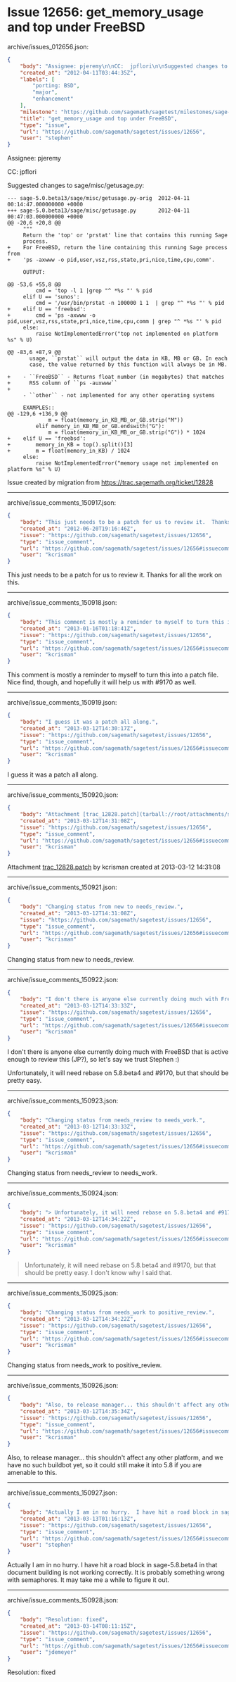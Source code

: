 # Issue 12656: get_memory_usage and top under FreeBSD

archive/issues_012656.json:
```json
{
    "body": "Assignee: pjeremy\n\nCC:  jpflori\n\nSuggested changes to sage/misc/getusage.py:\n\n\n```\n--- sage-5.0.beta13/sage/misc/getusage.py-orig  2012-04-11 00:14:47.000000000 +0000\n+++ sage-5.0.beta13/sage/misc/getusage.py       2012-04-11 00:47:03.000000000 +0000\n@@ -20,6 +20,8 @@\n     \"\"\"\n     Return the 'top' or 'prstat' line that contains this running Sage\n     process.\n+    For FreeBSD, return the line containing this running Sage process from\n+    'ps -axwww -o pid,user,vsz,rss,state,pri,nice,time,cpu,comm'.\n\n     OUTPUT:\n\n@@ -53,6 +55,8 @@\n         cmd = 'top -l 1 |grep \"^ *%s \"' % pid\n     elif U == 'sunos':\n         cmd = '/usr/bin/prstat -n 100000 1 1  | grep \"^ *%s \"' % pid\n+    elif U == 'freebsd':\n+        cmd = 'ps -axwww -o pid,user,vsz,rss,state,pri,nice,time,cpu,comm | grep \"^ *%s \"' % pid\n     else:\n         raise NotImplementedError(\"top not implemented on platform %s\" % U)\n\n@@ -83,6 +87,9 @@\n       usage, ``prstat`` will output the data in KB, MB or GB. In each\n       case, the value returned by this function will always be in MB.\n\n+    - ``FreeBSD`` - Returns float number (in megabytes) that matches\n+      RSS column of ``ps -auxwww``\n+\n     - ``other`` - not implemented for any other operating systems\n\n     EXAMPLES::\n@@ -129,6 +136,9 @@\n             m = float(memory_in_KB_MB_or_GB.strip(\"M\"))\n         elif memory_in_KB_MB_or_GB.endswith(\"G\"):\n             m = float(memory_in_KB_MB_or_GB.strip(\"G\")) * 1024\n+    elif U == 'freebsd':\n+        memory_in_KB = top().split()[3]\n+        m = float(memory_in_KB) / 1024\n     else:\n         raise NotImplementedError(\"memory usage not implemented on platform %s\" % U)\n```\n\n\nIssue created by migration from https://trac.sagemath.org/ticket/12828\n\n",
    "created_at": "2012-04-11T03:44:35Z",
    "labels": [
        "porting: BSD",
        "major",
        "enhancement"
    ],
    "milestone": "https://github.com/sagemath/sagetest/milestones/sage-5.9",
    "title": "get_memory_usage and top under FreeBSD",
    "type": "issue",
    "url": "https://github.com/sagemath/sagetest/issues/12656",
    "user": "stephen"
}
```
Assignee: pjeremy

CC:  jpflori

Suggested changes to sage/misc/getusage.py:


```
--- sage-5.0.beta13/sage/misc/getusage.py-orig  2012-04-11 00:14:47.000000000 +0000
+++ sage-5.0.beta13/sage/misc/getusage.py       2012-04-11 00:47:03.000000000 +0000
@@ -20,6 +20,8 @@
     """
     Return the 'top' or 'prstat' line that contains this running Sage
     process.
+    For FreeBSD, return the line containing this running Sage process from
+    'ps -axwww -o pid,user,vsz,rss,state,pri,nice,time,cpu,comm'.

     OUTPUT:

@@ -53,6 +55,8 @@
         cmd = 'top -l 1 |grep "^ *%s "' % pid
     elif U == 'sunos':
         cmd = '/usr/bin/prstat -n 100000 1 1  | grep "^ *%s "' % pid
+    elif U == 'freebsd':
+        cmd = 'ps -axwww -o pid,user,vsz,rss,state,pri,nice,time,cpu,comm | grep "^ *%s "' % pid
     else:
         raise NotImplementedError("top not implemented on platform %s" % U)

@@ -83,6 +87,9 @@
       usage, ``prstat`` will output the data in KB, MB or GB. In each
       case, the value returned by this function will always be in MB.

+    - ``FreeBSD`` - Returns float number (in megabytes) that matches
+      RSS column of ``ps -auxwww``
+
     - ``other`` - not implemented for any other operating systems

     EXAMPLES::
@@ -129,6 +136,9 @@
             m = float(memory_in_KB_MB_or_GB.strip("M"))
         elif memory_in_KB_MB_or_GB.endswith("G"):
             m = float(memory_in_KB_MB_or_GB.strip("G")) * 1024
+    elif U == 'freebsd':
+        memory_in_KB = top().split()[3]
+        m = float(memory_in_KB) / 1024
     else:
         raise NotImplementedError("memory usage not implemented on platform %s" % U)
```


Issue created by migration from https://trac.sagemath.org/ticket/12828





---

archive/issue_comments_150917.json:
```json
{
    "body": "This just needs to be a patch for us to review it.  Thanks for all the work on this.",
    "created_at": "2012-06-20T19:16:46Z",
    "issue": "https://github.com/sagemath/sagetest/issues/12656",
    "type": "issue_comment",
    "url": "https://github.com/sagemath/sagetest/issues/12656#issuecomment-150917",
    "user": "kcrisman"
}
```

This just needs to be a patch for us to review it.  Thanks for all the work on this.



---

archive/issue_comments_150918.json:
```json
{
    "body": "This comment is mostly a reminder to myself to turn this into a patch file.  Nice find, though, and hopefully it will help us with #9170 as well.",
    "created_at": "2013-01-16T01:18:41Z",
    "issue": "https://github.com/sagemath/sagetest/issues/12656",
    "type": "issue_comment",
    "url": "https://github.com/sagemath/sagetest/issues/12656#issuecomment-150918",
    "user": "kcrisman"
}
```

This comment is mostly a reminder to myself to turn this into a patch file.  Nice find, though, and hopefully it will help us with #9170 as well.



---

archive/issue_comments_150919.json:
```json
{
    "body": "I guess it was a patch all along.",
    "created_at": "2013-03-12T14:30:17Z",
    "issue": "https://github.com/sagemath/sagetest/issues/12656",
    "type": "issue_comment",
    "url": "https://github.com/sagemath/sagetest/issues/12656#issuecomment-150919",
    "user": "kcrisman"
}
```

I guess it was a patch all along.



---

archive/issue_comments_150920.json:
```json
{
    "body": "Attachment [trac_12828.patch](tarball://root/attachments/some-uuid/ticket12828/trac_12828.patch) by kcrisman created at 2013-03-12 14:31:08",
    "created_at": "2013-03-12T14:31:08Z",
    "issue": "https://github.com/sagemath/sagetest/issues/12656",
    "type": "issue_comment",
    "url": "https://github.com/sagemath/sagetest/issues/12656#issuecomment-150920",
    "user": "kcrisman"
}
```

Attachment [trac_12828.patch](tarball://root/attachments/some-uuid/ticket12828/trac_12828.patch) by kcrisman created at 2013-03-12 14:31:08



---

archive/issue_comments_150921.json:
```json
{
    "body": "Changing status from new to needs_review.",
    "created_at": "2013-03-12T14:31:08Z",
    "issue": "https://github.com/sagemath/sagetest/issues/12656",
    "type": "issue_comment",
    "url": "https://github.com/sagemath/sagetest/issues/12656#issuecomment-150921",
    "user": "kcrisman"
}
```

Changing status from new to needs_review.



---

archive/issue_comments_150922.json:
```json
{
    "body": "I don't there is anyone else currently doing much with FreeBSD that is active enough to review this (JP?), so let's say we trust Stephen :)\n\nUnfortunately, it will need rebase on 5.8.beta4 and #9170, but that should be pretty easy.",
    "created_at": "2013-03-12T14:33:33Z",
    "issue": "https://github.com/sagemath/sagetest/issues/12656",
    "type": "issue_comment",
    "url": "https://github.com/sagemath/sagetest/issues/12656#issuecomment-150922",
    "user": "kcrisman"
}
```

I don't there is anyone else currently doing much with FreeBSD that is active enough to review this (JP?), so let's say we trust Stephen :)

Unfortunately, it will need rebase on 5.8.beta4 and #9170, but that should be pretty easy.



---

archive/issue_comments_150923.json:
```json
{
    "body": "Changing status from needs_review to needs_work.",
    "created_at": "2013-03-12T14:33:33Z",
    "issue": "https://github.com/sagemath/sagetest/issues/12656",
    "type": "issue_comment",
    "url": "https://github.com/sagemath/sagetest/issues/12656#issuecomment-150923",
    "user": "kcrisman"
}
```

Changing status from needs_review to needs_work.



---

archive/issue_comments_150924.json:
```json
{
    "body": "> Unfortunately, it will need rebase on 5.8.beta4 and #9170, but that should be pretty easy.\nI don't know why I said that.",
    "created_at": "2013-03-12T14:34:22Z",
    "issue": "https://github.com/sagemath/sagetest/issues/12656",
    "type": "issue_comment",
    "url": "https://github.com/sagemath/sagetest/issues/12656#issuecomment-150924",
    "user": "kcrisman"
}
```

> Unfortunately, it will need rebase on 5.8.beta4 and #9170, but that should be pretty easy.
I don't know why I said that.



---

archive/issue_comments_150925.json:
```json
{
    "body": "Changing status from needs_work to positive_review.",
    "created_at": "2013-03-12T14:34:22Z",
    "issue": "https://github.com/sagemath/sagetest/issues/12656",
    "type": "issue_comment",
    "url": "https://github.com/sagemath/sagetest/issues/12656#issuecomment-150925",
    "user": "kcrisman"
}
```

Changing status from needs_work to positive_review.



---

archive/issue_comments_150926.json:
```json
{
    "body": "Also, to release manager... this shouldn't affect any other platform, and we have no such buildbot yet, so it could still make it into 5.8 if you are amenable to this.",
    "created_at": "2013-03-12T14:35:34Z",
    "issue": "https://github.com/sagemath/sagetest/issues/12656",
    "type": "issue_comment",
    "url": "https://github.com/sagemath/sagetest/issues/12656#issuecomment-150926",
    "user": "kcrisman"
}
```

Also, to release manager... this shouldn't affect any other platform, and we have no such buildbot yet, so it could still make it into 5.8 if you are amenable to this.



---

archive/issue_comments_150927.json:
```json
{
    "body": "Actually I am in no hurry.  I have hit a road block in sage-5.8.beta4 in that document building is not working correctly.  It is probably something wrong with semaphores.  It may take me a while to figure it out.",
    "created_at": "2013-03-13T01:16:13Z",
    "issue": "https://github.com/sagemath/sagetest/issues/12656",
    "type": "issue_comment",
    "url": "https://github.com/sagemath/sagetest/issues/12656#issuecomment-150927",
    "user": "stephen"
}
```

Actually I am in no hurry.  I have hit a road block in sage-5.8.beta4 in that document building is not working correctly.  It is probably something wrong with semaphores.  It may take me a while to figure it out.



---

archive/issue_comments_150928.json:
```json
{
    "body": "Resolution: fixed",
    "created_at": "2013-03-14T08:11:15Z",
    "issue": "https://github.com/sagemath/sagetest/issues/12656",
    "type": "issue_comment",
    "url": "https://github.com/sagemath/sagetest/issues/12656#issuecomment-150928",
    "user": "jdemeyer"
}
```

Resolution: fixed
